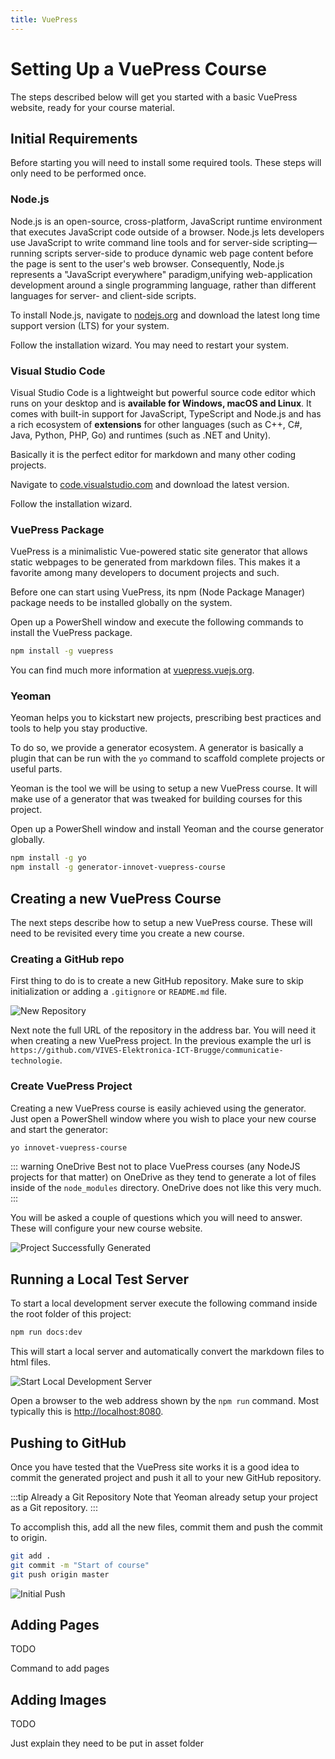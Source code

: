 ```yaml
---
title: VuePress
---
```


# Setting Up a VuePress Course

The steps described below will get you started with a basic VuePress website, ready for your course material.

## Initial Requirements

Before starting you will need to install some required tools. These steps will only need to be performed once.

### Node.js

Node.js is an open-source, cross-platform, JavaScript runtime environment that executes JavaScript code outside of a browser. Node.js lets developers use JavaScript to write command line tools and for server-side scripting—running scripts server-side to produce dynamic web page content before the page is sent to the user's web browser. Consequently, Node.js represents a "JavaScript everywhere" paradigm,unifying web-application development around a single programming language, rather than different languages for server- and client-side scripts.

To install Node.js, navigate to [nodejs.org](https://nodejs.org) and download the latest long time support version (LTS) for your system.

Follow the installation wizard. You may need to restart your system.

### Visual Studio Code

Visual Studio Code is a lightweight but powerful source code editor which runs on your desktop and is **available for Windows, macOS and Linux**. It comes with built-in support for JavaScript, TypeScript and Node.js and has a rich ecosystem of **extensions** for other languages (such as C++, C#, Java, Python, PHP, Go) and runtimes (such as .NET and Unity).

Basically it is the perfect editor for markdown and many other coding projects.

Navigate to [code.visualstudio.com](https://code.visualstudio.com/) and download the latest version.

Follow the installation wizard.

### VuePress Package

VuePress is a minimalistic Vue-powered static site generator that allows static webpages to be generated from markdown files. This makes it a favorite among many developers to document projects and such.

Before one can start using VuePress, its npm (Node Package Manager) package needs to be installed globally on the system.

Open up a PowerShell window and execute the following commands to install the VuePress package.

```bash
npm install -g vuepress
```

You can find much more information at [vuepress.vuejs.org](https://vuepress.vuejs.org).

### Yeoman

Yeoman helps you to kickstart new projects, prescribing best practices and tools to help you stay productive.

To do so, we provide a generator ecosystem. A generator is basically a plugin that can be run with the `yo` command to scaffold complete projects or useful parts.

Yeoman is the tool we will be using to setup a new VuePress course. It will make use of a generator that was tweaked for building courses for this project.

Open up a PowerShell window and install Yeoman and the course generator globally.

```bash
npm install -g yo
npm install -g generator-innovet-vuepress-course
```

## Creating a new VuePress Course

The next steps describe how to setup a new VuePress course. These will need to be revisited every time you create a new course.

### Creating a GitHub repo

First thing to do is to create a new GitHub repository. Make sure to skip initialization or adding a `.gitignore` or `README.md` file.

![New Repository](./assets/new_repo.png)

Next note the full URL of the repository in the address bar. You will need it when creating a new VuePress project. In the previous example the url is `https://github.com/VIVES-Elektronica-ICT-Brugge/communicatie-technologie`.

### Create VuePress Project

Creating a new VuePress course is easily achieved using the generator. Just open a PowerShell window where you wish to place your new course and start the generator:

```bash
yo innovet-vuepress-course
```

::: warning OneDrive
Best not to place VuePress courses (any NodeJS projects for that matter) on OneDrive as they tend to generate a lot of files inside of the `node_modules` directory. OneDrive does not like this very much.
:::

You will be asked a couple of questions which you will need to answer. These will configure your new course website.

![Project Successfully Generated](./assets/new_course_using_generator.png)

## Running a Local Test Server

To start a local development server execute the following command inside the root folder of this project:

```bash
npm run docs:dev
```

This will start a local server and automatically convert the markdown files to html files.

![Start Local Development Server](./assets/local_dev_server.png)

Open a browser to the web address shown by the `npm run` command. Most typically this is [http://localhost:8080](http://localhost:8080).

## Pushing to GitHub

Once you have tested that the VuePress site works it is a good idea to commit the generated project and push it all to your new GitHub repository.

:::tip Already a Git Repository
Note that Yeoman already setup your project as a Git repository.
:::

To accomplish this, add all the new files, commit them and push the commit to origin.

```bash
git add .
git commit -m "Start of course"
git push origin master
```

![Initial Push](./assets/initial_push.png)

## Adding Pages

TODO

Command to add pages

## Adding Images

TODO

Just explain they need to be put in asset folder
